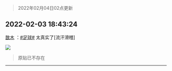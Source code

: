 > 2022年02月04日02点更新
<link rel="stylesheet" href="https://cdn.jsdelivr.net/gh/taotie6/sampleJSON@main/css/photo_show.css">
<meta name="referrer" content="no-referrer" />


 ## 2022-02-03 18:43:24 

 [㪚木](https://www.coolapk.com/feed/33285761?shareKey=ODg5Mjk0NWJkYWFlNjFmYzE4OWE~) ：<a class="feed-link-tag" href="/t/足球?type=0">#足球#</a> 太真实了[流汗滑稽] 

<div class="album">
<img class="img-item" src="http://image.coolapk.com/feed/2022/0203/18/1081091_9f4db528_5002_1722_590@1063x7802.jpeg" />
</div>

> 原贴已不存在 

 ------- 

